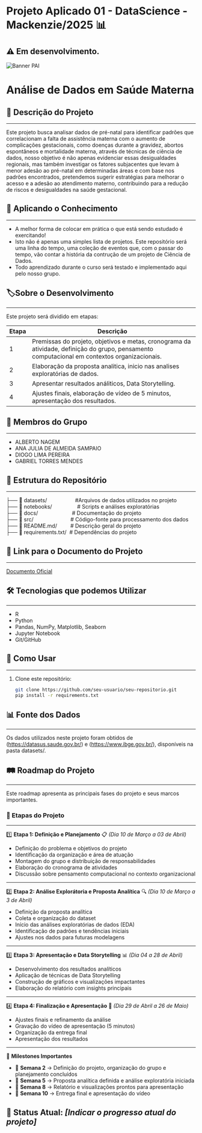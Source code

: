 # Projeto Aplicado 01 - DataScience - Mackenzie/2025 📊
**:warning: Em desenvolvimento.**
---
![Banner PAI](https://github.com/user-attachments/assets/bce12192-a20a-4cf4-a5f5-7e7f445aecaf)
# Análise de Dados em Saúde Materna

## 📌 Descrição do Projeto
---
Este projeto busca analisar dados de pré-natal para identificar padrões que correlacionam a falta de assistência materna com o aumento de complicações gestacionais, como doenças durante a gravidez, abortos espontâneos e mortalidade materna, através de técnicas de ciência de dados, nosso objetivo é não apenas evidenciar essas desigualdades regionais, mas também investigar os fatores subjacentes que levam à menor adesão ao pré-natal em determinadas áreas e com base nos padrões encontrados, pretendemos sugerir estratégias para melhorar o acesso e a adesão ao atendimento materno, contribuindo para a redução de riscos e desigualdades na saúde gestacional.

## **:ledger: Aplicando o Conhecimento**
---
- A melhor forma de colocar em prática o que está sendo estudado é exercitando!
- Isto não é apenas uma simples lista de projetos. Este repositório será uma linha do tempo, uma coleção de eventos que, com o passar do tempo, vão contar a história da contrução de um projeto de Ciência de Dados.
- Todo aprendizado durante o curso será testado e implementado aqui pelo nosso grupo.

## **:label:Sobre o Desenvolvimento**
---

Este projeto será dividido em etapas:

Etapa | Descrição
---|---
1 | Premissas do projeto, objetivos e metas, cronograma da atividade, definição do grupo, pensamento computacional em contextos organizacionais.
2 | Elaboração da proposta analitica, inicio nas analises exploratórias de dados.
3 | Apresentar resultados análiticos, Data Storytelling.
4 | Ajustes finais, elaboração de vídeo de 5 minutos, apresentação dos resultados.

## 👥 Membros do Grupo
---
- ALBERTO NAGEM
- ANA JULIA DE ALMEIDA SAMPAIO
- DIOGO LIMA PEREIRA
- GABRIEL TORRES MENDES

## 📂 Estrutura do Repositório
---
├── 📂 datasets/                   #Arquivos de dados utilizados no projeto <br> 
├── 📂 notebooks/                 # Scripts e análises exploratórias <br>
├── 📂 docs/                       # Documentação do projeto <br>
├── 📂 src/                         # Código-fonte para processamento dos dados <br>
├── 📜 README.md/         # Descrição geral do projeto <br>
├── 📜 requirements.txt/  # Dependências do projeto

## 🔗 Link para o Documento do Projeto
---
[Documento Oficial](coloque_o_link_aqui)

## 🛠 Tecnologias que podemos Utilizar
---
- R
- Python
- Pandas, NumPy, Matplotlib, Seaborn
- Jupyter Notebook
- Git/GitHub

## 🚀 Como Usar
---
1. Clone este repositório:  
   ```bash
   git clone https://github.com/seu-usuario/seu-repositorio.git
   pip install -r requirements.txt

## 📊 Fonte dos Dados
---
Os dados utilizados neste projeto foram obtidos de (https://datasus.saude.gov.br/) e (https://www.ibge.gov.br/), disponíveis na pasta datasets/.

## 🛤 Roadmap do Projeto
---
Este roadmap apresenta as principais fases do projeto e seus marcos importantes.

### 📌 Etapas do Projeto
---
1️⃣ **Etapa 1: Definição e Planejamento** 📋 *(Dia 10 de Março a 03 de Abril)*
   - Definição do problema e objetivos do projeto  
   - Identificação da organização e área de atuação  
   - Montagem do grupo e distribuição de responsabilidades  
   - Elaboração do cronograma de atividades  
   - Discussão sobre pensamento computacional no contexto organizacional  
---
2️⃣ **Etapa 2: Análise Explorátoria e Proposta Analítica** 🔍 *(Dia 10 de Março a 3 de Abril)*
   - Definição da proposta analítica  
   - Coleta e organização do dataset  
   - Início das análises exploratórias de dados (EDA)  
   - Identificação de padrões e tendências iniciais  
   - Ajustes nos dados para futuras modelagens  
---
3️⃣ **Etapa 3: Apresentação e Data Storytelling** 📊 *(Dia 04 a 28 de Abril)*
   - Desenvolvimento dos resultados analíticos  
   - Aplicação de técnicas de Data Storytelling  
   - Construção de gráficos e visualizações impactantes  
   - Elaboração do relatório com insights principais  
---
4️⃣ **Etapa 4: Finalização e Apresentação** 🎥 *(Dia 29 de Abril a 26 de Maio)*
   - Ajustes finais e refinamento da análise  
   - Gravação do vídeo de apresentação (5 minutos)  
   - Organização da entrega final  
   - Apresentação dos resultados  

---

🎯 **Milestones Importantes**
- 📅 **Semana 2** → Definição do projeto, organização do grupo e planejamento concluídos  
- 📅 **Semana 5** → Proposta analítica definida e análise exploratória iniciada  
- 📅 **Semana 8** → Relatório e visualizações prontos para apresentação  
- 📅 **Semana 10** → Entrega final e apresentação do vídeo  

🚀 **Status Atual:** *[Indicar o progresso atual do projeto]*  
---
